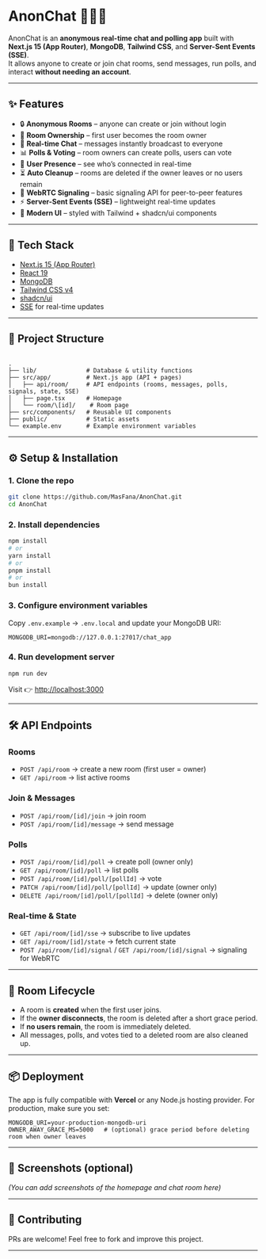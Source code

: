 # AnonChat 🕵️‍♂️💬

AnonChat is an **anonymous real-time chat and polling app** built with **Next.js 15 (App Router)**, **MongoDB**, **Tailwind CSS**, and **Server-Sent Events (SSE)**.  
It allows anyone to create or join chat rooms, send messages, run polls, and interact **without needing an account**.

---

## ✨ Features

- 🔒 **Anonymous Rooms** – anyone can create or join without login
- 👑 **Room Ownership** – first user becomes the room owner
- 💬 **Real-time Chat** – messages instantly broadcast to everyone
- 📊 **Polls & Voting** – room owners can create polls, users can vote
- 👥 **User Presence** – see who’s connected in real-time
- ⏳ **Auto Cleanup** – rooms are deleted if the owner leaves or no users remain
- 📡 **WebRTC Signaling** – basic signaling API for peer-to-peer features
- ⚡ **Server-Sent Events (SSE)** – lightweight real-time updates
- 🎨 **Modern UI** – styled with Tailwind + shadcn/ui components

---

## 🚀 Tech Stack

- [Next.js 15 (App Router)](https://nextjs.org/)
- [React 19](https://react.dev/)
- [MongoDB](https://www.mongodb.com/)
- [Tailwind CSS v4](https://tailwindcss.com/)
- [shadcn/ui](https://ui.shadcn.com/)
- [SSE](https://developer.mozilla.org/en-US/docs/Web/API/Server-sent_events) for real-time updates

---

## 📂 Project Structure

```

.
├── lib/              # Database & utility functions
├── src/app/          # Next.js app (API + pages)
│   ├── api/room/     # API endpoints (rooms, messages, polls, signals, state, SSE)
│   ├── page.tsx      # Homepage
│   └── room/\[id]/    # Room page
├── src/components/   # Reusable UI components
├── public/           # Static assets
└── example.env       # Example environment variables

````

---

## ⚙️ Setup & Installation

### 1. Clone the repo
```bash
git clone https://github.com/MasFana/AnonChat.git
cd AnonChat
````

### 2. Install dependencies

```bash
npm install
# or
yarn install
# or
pnpm install
# or
bun install
```

### 3. Configure environment variables

Copy `.env.example` → `.env.local` and update your MongoDB URI:

```
MONGODB_URI=mongodb://127.0.0.1:27017/chat_app
```

### 4. Run development server

```bash
npm run dev
```

Visit 👉 [http://localhost:3000](http://localhost:3000)

---

## 🛠 API Endpoints

### Rooms

* `POST /api/room` → create a new room (first user = owner)
* `GET /api/room` → list active rooms

### Join & Messages

* `POST /api/room/[id]/join` → join room
* `POST /api/room/[id]/message` → send message

### Polls

* `POST /api/room/[id]/poll` → create poll (owner only)
* `GET /api/room/[id]/poll` → list polls
* `POST /api/room/[id]/poll/[pollId]` → vote
* `PATCH /api/room/[id]/poll/[pollId]` → update (owner only)
* `DELETE /api/room/[id]/poll/[pollId]` → delete (owner only)

### Real-time & State

* `GET /api/room/[id]/sse` → subscribe to live updates
* `GET /api/room/[id]/state` → fetch current state
* `POST /api/room/[id]/signal` / `GET /api/room/[id]/signal` → signaling for WebRTC

---

## 🧹 Room Lifecycle

* A room is **created** when the first user joins.
* If the **owner disconnects**, the room is deleted after a short grace period.
* If **no users remain**, the room is immediately deleted.
* All messages, polls, and votes tied to a deleted room are also cleaned up.

---

## 📦 Deployment

The app is fully compatible with **Vercel** or any Node.js hosting provider.
For production, make sure you set:

```
MONGODB_URI=your-production-mongodb-uri
OWNER_AWAY_GRACE_MS=5000   # (optional) grace period before deleting room when owner leaves
```

---

## 📸 Screenshots (optional)

*(You can add screenshots of the homepage and chat room here)*

---

## 🤝 Contributing

PRs are welcome! Feel free to fork and improve this project.

---
